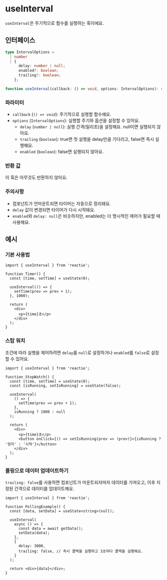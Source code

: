 # useInterval

`useInterval`은 주기적으로 함수를 실행하는 훅이에요.

## 인터페이스

```ts
type IntervalOptions =
  | number
  | {
      delay: number | null;
      enabled?: boolean;
      trailing?: boolean;
    };

function useInterval(callback: () => void, options: IntervalOptions): void;
```

### 파라미터

- `callback` (`() => void`): 주기적으로 실행할 함수예요.
- `options` (`IntervalOptions`): 실행할 주기와 옵션을 설정할 수 있어요.
  - `delay` (`number | null`): 실행 간격(밀리초)을 설정해요. null이면 실행되지 않아요.
  - `trailing` (`boolean`): true면 첫 실행을 delay만큼 기다리고, false면 즉시 실행해요.
  - `enabled` (`boolean`): false면 실행되지 않아요.

### 반환 값

이 훅은 아무것도 반환하지 않아요.

### 주의사항

- 컴포넌트가 언마운트되면 타이머는 자동으로 정리돼요.
- `delay` 값이 변경되면 타이머가 다시 시작돼요.
- `enabled`와 `delay: null`은 비슷하지만, enabled는 더 명시적인 제어가 필요할 때 사용해요.

## 예시

### 기본 사용법

```tsx
import { useInterval } from 'reactie';

function Timer() {
  const [time, setTime] = useState(0);

  useInterval(() => {
    setTime(prev => prev + 1);
  }, 1000);

  return (
    <div>
      <p>{time}초</p>
    </div>
  );
}
```

### 스탑 워치

조건에 따라 실행을 제어하려면 `delay`를 `null`로 설정하거나 `enabled`를 `false`로 설정할 수 있어요.

```tsx
import { useInterval } from 'reactie';

function StopWatch() {
  const [time, setTime] = useState(0);
  const [isRunning, setIsRunning] = useState(false);

  useInterval(
    () => {
      setTime(prev => prev + 1);
    },
    isRunning ? 1000 : null
  );

  return (
    <div>
      <p>{time}초</p>
      <button onClick={() => setIsRunning(prev => !prev)}>{isRunning ? '정지' : '시작'}</button>
    </div>
  );
}
```

### 폴링으로 데이터 업데이트하기

`trailing: false`를 사용하면 컴포넌트가 마운트되자마자 데이터를 가져오고, 이후 지정된 간격으로 데이터를 업데이트해요.

```tsx
import { useInterval } from 'reactie';

function PollingExample() {
  const [data, setData] = useState<string>(null);

  useInterval(
    async () => {
      const data = await getData();
      setData(data);
    },
    {
      delay: 3000,
      trailing: false, // 즉시 콜백을 실행하고 3초마다 콜백을 실행해요.
    }
  );

  return <div>{data}</div>;
}
```
